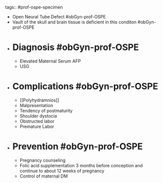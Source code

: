 tags:: #prof-ospe-specimen

- Open Neural Tube Defect #obGyn-prof-OSPE
- Vault of the skull and brain tissue is deficient in this conditon #obGyn-prof-OSPE
- # Diagnosis #obGyn-prof-OSPE
	- Elevated Maternal Serum AFP
	- USG
- # Complications #obGyn-prof-OSPE
	- [[Polyhydramnios]]
	- Malpresentation
	- Tendency of postmaturity
	- Shoulder dystocia
	- Obstructed labor
	- Premature Labor
- # Prevention #obGyn-prof-OSPE
	- Pregnancy counseling
	- Folic acid supplementation 3 months before conception and continue to about 12 weeks of pregnancy
	- Control of maternal DM